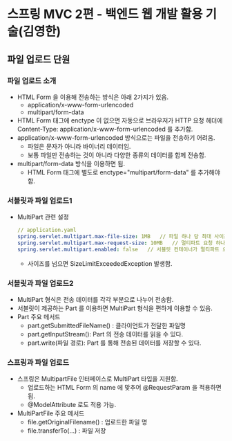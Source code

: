# 스프링 MVC 2편 - 백엔드 웹 개발 활용 기술(김영한)
## 파일 업로드 단원
### 파일 업로드 소개
- HTML Form 을 이용해 전송하는 방식은 아래 2가지가 있음.
  - application/x-www-form-urlencoded
  - multipart/form-data
- HTML Form 태그에 enctype 이 없으면 자동으로 브라우저가 HTTP 요청 헤더에 Content-Type: application/x-www-form-urlencoded 를 추가함.
- application/x-www-form-urlencoded 방식으로는 파일을 전송하기 어려움.
  - 파일은 문자가 아니라 바이너리 데이터임.
  - 보통 파일만 전송하는 것이 아니라 다양한 종류의 데이터를 함께 전송함.
- multipart/form-data 방식을 이용하면 됨.
  - HTML Form 태그에 별도로 enctype="multipart/form-data" 를 추가해야 함.

### 서블릿과 파일 업로드1
- MultiPart 관련 설정
  ``` yaml
  // application.yaml
  spring.servlet.multipart.max-file-size: 1MB   // 파일 하나 당 최대 사이즈, 기본값 1MB
  spring.servlet.multipart.max-request-size: 10MB   // 멀티파트 요청 하나의 최대 사이즈, 기본값 10MB
  spring.servlet.multipart.enabled: false   // 서블릿 컨테이너가 멀티파트 요청을 처리할 지 여부, 기본값 true
  ```
  - 사이즈를 넘으면 SizeLimitExceededException 발생함.

### 서블릿과 파일 업로드2
- MultiPart 형식은 전송 데이터를 각각 부분으로 나누어 전송함.
- 서블릿이 제공하는 Part 를 이용하면 MultiPart 형식을 편하게 이용할 수 있음.
- Part 주요 메서드
  - part.getSubmittedFileName() : 클라이언트가 전달한 파일명
  - part.getInputStream(): Part 의 전송 데이터를 읽을 수 있다.
  - part.write(파일 경로): Part 를 통해 전송된 데이터를 저장할 수 있다.

### 스프링과 파일 업로드
- 스프링은 MultipartFile 인터페이스로 MultiPart 타입을 지원함.
  - 업로드하는 HTML Form 의 name 에 맞추어 @RequestParam 을 적용하면 됨.
  - @ModelAttribute 로도 적용 가능.
- MultiPartFile 주요 메서드
  - file.getOriginalFilename() : 업로드한 파일 명
  - file.transferTo(...) : 파일 저장
